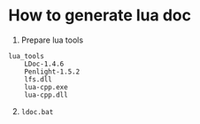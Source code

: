 # How to generate lua doc

1. Prepare lua tools
```
lua_tools
	LDoc-1.4.6        
	Penlight-1.5.2   
	lfs.dll           
	lua-cpp.exe           
	lua-cpp.dll           
```

2. `ldoc.bat`
